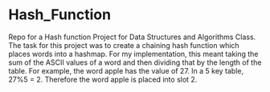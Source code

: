 # Hash_Function
Repo for a Hash function Project for Data Structures and Algorithms Class. The task for this project was to create a chaining hash function which places words into a hashmap. For my implementation, this meant taking the sum of the ASCII values of a word and then dividing that by the length of the table. For example, the word apple has the value of 27. In a 5 key table, 27%5 = 2. Therefore the word apple is placed into slot 2. 

